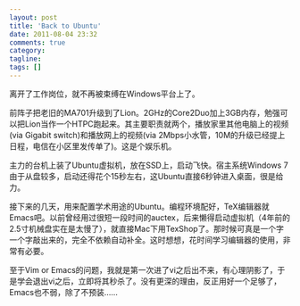 ```yaml
---
layout: post
title: 'Back to Ubuntu'
date: 2011-08-04 23:32
comments: true
category:
tagline:
tags: []
---
```


离开了工作岗位，就不再被束缚在Windows平台上了。

前阵子把老旧的MA701升级到了Lion。2GHz的Core2Duo加上3GB内存，勉强可以把Lion当作一个HTPC跑起来。其主要职责就两个，播放家里其他电脑上的视频(via Gigabit switch)和播放网上的视频(via 2Mbps小水管，10M的升级已经提上日程，电信在小区里发传单了)。这是个娱乐机。

主力的台机上装了Ubuntu虚拟机，放在SSD上，启动飞快。宿主系统Windows 7由于从盘较多，启动还得花个15秒左右，这Ubuntu直接6秒钟进入桌面，很是给力。

接下来的几天，用来配置学术用途的Ubuntu。编程环境配好，TeX编辑器就Emacs吧。以前曾经用过很短一段时间的auctex，后来懒得启动虚拟机（4年前的2.5寸机械盘实在是太慢了），就直接Mac下用TexShop了。那时候可真是一个字一个字敲出来的，完全不依赖自动补全。这时想想，花时间学习编辑器的使用，非常有必要。

至于Vim or Emacs的问题，我就是第一次进了vi之后出不来，有心理阴影了，于是学会退出vi之后，立即将其秒杀了。没有更深的理由，反正用好一个足够了，Emacs也不弱，除了不预装……
